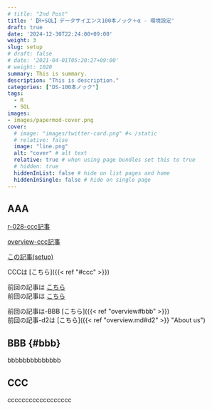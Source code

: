 ```yaml
---
# title: "2nd Post"
title: '【R+SQL】データサイエンス100本ノック＋α - 環境設定'
draft: true
date: '2024-12-30T22:24:00+09:00'
weight: 3
slug: setup
# draft: false
# date: '2021-04-01T05:20:27+09:00'
# weight: 1020
summary: This is summary.
description: "This is description."
categories: ["DS-100本ノック"]
tags: 
  - R
  - SQL
images:
- images/papermod-cover.png
cover:
  # image: "images/twitter-card.png" #< /static
  # relative: false
  image: "line.png"
  alt: "cover" # alt text
  relative: true # when using page bundles set this to true
  # hidden: true
  hiddenInList: false # hide on list pages and home
  hiddenInSingle: false # hide on single page
---
```


## AAA

<a href="../standard/r-028#ccc" target="_blank" rel="noopener noreferrer">r-028-ccc記事</a>

<a href='{{< ref "overview#ccc" >}}' target="_blank" rel="noopener noreferrer">overview-ccc記事</a>

<a href="../setup" target="_blank" rel="noopener noreferrer">この記事(setup)</a>

CCCは [こちら]({{< ref "#ccc" >}})  

前回の記事は [こちら](../standard/r-028)  
前回の記事は [こちら](../standard/r-028#ccc)  

前回の記事は-BBB [こちら]({{< ref "overview#bbb" >}})  
前回の記事-d2は [こちら]({{< ref "overview.md#d2" >}} "About us")  

## BBB {#bbb}

bbbbbbbbbbbbbb

## CCC

cccccccccccccccccc


